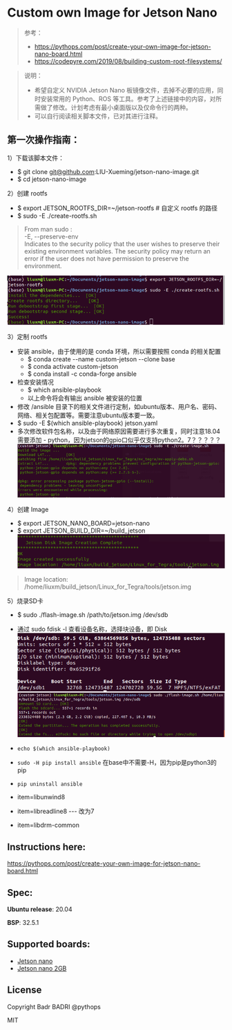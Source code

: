# Custom own Image for Jetson Nano
> 参考：
> - https://pythops.com/post/create-your-own-image-for-jetson-nano-board.html  
> - https://codepyre.com/2019/08/building-custom-root-filesystems/

> 说明：
> - 希望自定义 NVIDIA Jetson Nano 板镜像文件，去掉不必要的应用，同时安装常用的 Python、ROS 等工具。参考了上述链接中的内容，对所需做了修改。计划考虑有最小桌面版以及仅命令行的两种。  
> - 可以自行阅读相关脚本文件，已对其进行注释。

## 第一次操作指南：
1）下载该脚本文件：
- $ git clone git@github.com:LIU-Xueming/jetson-nano-image.git
- $ cd jetson-nano-image

2）创建 rootfs
- $ export JETSON_ROOTFS_DIR=~/jetson-rootfs  # 自定义 rootfs 的路径
- $ sudo -E ./create-rootfs.sh 
> From man sudo :  
> -E, --preserve-env  
> Indicates to the security policy that the user wishes to preserve their existing 
> environment variables. The security policy may return an error if the user does 
> not have permission to preserve the environment.  

![rootfs](images/rootfs.png)

3）定制 rootfs
- 安装 ansible，由于使用的是 conda 环境，所以需要按照 conda 的相关配置
  - $ conda create --name custom-jetson --clone base
  - $ conda activate custom-jetson
  - $ conda install -c conda-forge ansible
- 检查安装情况
  - $ which ansible-playbook
  - 以上命令将会有输出 ansible 被安装的位置
- 修改 /ansible 目录下的相关文件进行定制，如ubuntu版本、用户名、密码、网络、相关包配置等。需要注意ubuntu版本要一致。
- $ sudo -E $(which ansible-playbook) jetson.yaml
- 多次修改软件包名称，以及由于网络原因需要进行多次重复，同时注意18.04需要添加 - python，因为jetson的gpio口似乎仅支持python2。7？？？？？  
![](images/python-gpio.png)

4）创建 Image
- $ export JETSON_NANO_BOARD=jetson-nano
- $ export JETSON_BUILD_DIR=~/build_jetson  
![](images/image-create.png)  
> Image location: /home/liuxm/build_jetson/Linux_for_Tegra/tools/jetson.img

5）烧录SD卡
- $ sudo ./flash-image.sh /path/to/jetson.img /dev/sdb
- 通过 sudo fdisk -l 查看设备名称，选择块设备，即 Disk  
![](images/SD.png)  
![](images/Screenshot%20from%202021-12-23%2018-12-02.png)

- `echo $(which ansible-playbook)`
- `sudo -H pip install ansible` 在base中不需要-H，因为pip是python3的pip
- `pip uninstall ansible`


- item=libunwind8
- item=libreadline8   --- 改为7
- item=libdrm-common




## Instructions here:

https://pythops.com/post/create-your-own-image-for-jetson-nano-board.html

## Spec:
**Ubuntu release**: 20.04

**BSP**: 32.5.1

## Supported boards:
- [Jetson nano](https://developer.nvidia.com/embedded/jetson-nano-developer-kit)
- [Jetson nano 2GB](https://developer.nvidia.com/embedded/jetson-nano-2gb-developer-kit)

## License
Copyright Badr BADRI @pythops

MIT

